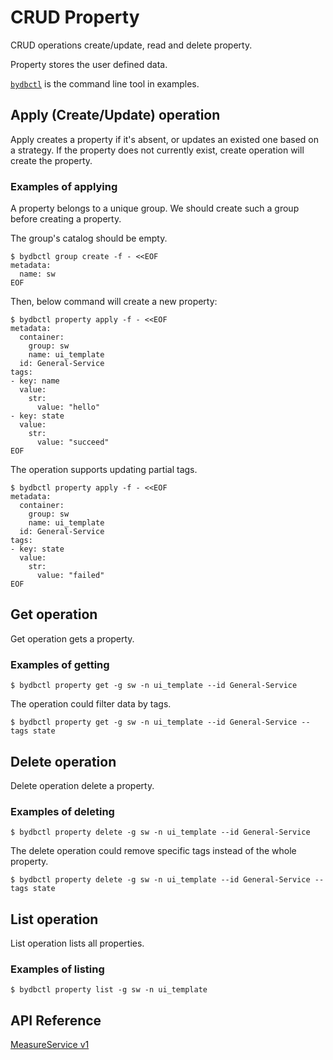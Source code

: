 # CRUD Property

CRUD operations create/update, read and delete property.

Property stores the user defined data.

[`bydbctl`](../../clients.md#command-line) is the command line tool in examples.

## Apply (Create/Update) operation

Apply creates a property if it's absent, or updates an existed one based on a strategy. If the property does not currently exist, create operation will create the property.

### Examples of applying

A property belongs to a unique group. We should create such a group before creating a property.

The group's catalog should be empty.

```shell
$ bydbctl group create -f - <<EOF
metadata:
  name: sw
EOF
```

Then, below command will create a new property:

```shell
$ bydbctl property apply -f - <<EOF
metadata:
  container:
    group: sw
    name: ui_template
  id: General-Service
tags:
- key: name
  value:
    str:
      value: "hello"
- key: state
  value:
    str:
      value: "succeed"
EOF
```

The operation supports updating partial tags.

```shell
$ bydbctl property apply -f - <<EOF
metadata:
  container:
    group: sw
    name: ui_template
  id: General-Service
tags:
- key: state
  value:
    str:
      value: "failed"
EOF
```

## Get operation

Get operation gets a property.

### Examples of getting

```shell
$ bydbctl property get -g sw -n ui_template --id General-Service
```

The operation could filter data by tags.

```shell
$ bydbctl property get -g sw -n ui_template --id General-Service --tags state
```

## Delete operation

Delete operation delete a property.

### Examples of deleting

```shell
$ bydbctl property delete -g sw -n ui_template --id General-Service
```

The delete operation could remove specific tags instead of the whole property.

```shell
$ bydbctl property delete -g sw -n ui_template --id General-Service --tags state
```

## List operation

List operation lists all properties.

### Examples of listing

```shell
$ bydbctl property list -g sw -n ui_template
```

## API Reference

[MeasureService v1](../../api-reference.md#PropertyService)
